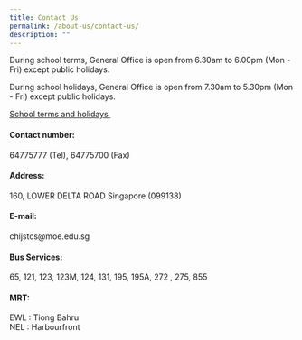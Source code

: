 ```yaml
---
title: Contact Us
permalink: /about-us/contact-us/
description: ""
---
```

<p>During school terms, General Office is open from 6.30am to 6.00pm (Mon - Fri) except public holidays.</p>
<p>During school holidays, General Office is open from 7.30am to 5.30pm (Mon - Fri) except public holidays.</p>
<a href="https://www.moe.gov.sg/calendar" target="_blank" rel="noopener">School terms and holidays&nbsp;</a>
<!--<p>On 30 Aug 2023 Wed, school will be closed at 2pm for a staff appreciation event.<br>
On 31 Aug 2023 Thu, school will be closed at 4pm.
</p>-->
<h4><strong>Contact number:&nbsp;</strong></h4>
<p>64775777 (Tel), 64775700 (Fax)</p>
<h4><strong>Address:</strong></h4>
<p>160, LOWER DELTA ROAD Singapore (099138)&nbsp;</p>
<h4><strong>E-mail:</strong></h4>
<p>chijstcs@moe.edu.sg&nbsp;</p>
<h4><strong>Bus Services:</strong></h4>
<p>65, 121,&nbsp;123, 123M, 124, 131, 195, 195A, 272 , 275, 855</p>
<h4><strong>MRT:</strong></h4>
<p>EWL : Tiong Bahru<br>NEL : Harbourfront</p>
